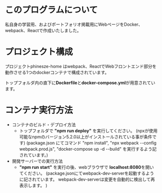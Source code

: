 # このプログラムについて

私自身の学習用、およびポートフォリオ掲載用にWebページをDocker、webpack、Reactで作成いたしました。

# プロジェクト構成
  プロジェクトphinesze-home はwebpack、ReactでWebフロントエンド部分を動作させる1つのdockerコンテナで構成されています。

トップフォルダ内の直下に**Dockerfile**と**docker-compose.yml**が用意されています。
# コンテナ実行方法
- コンテナのビルド・デプロイ方法
  - トップフォルダで **"npm run deploy"** を実行してください。
  (npxが使用可能なnpmのバージョン5.2.0以上がインストールされている事が条件です)
  (package.json にてコマンド 
    "npm install", "npx webpack --config webpack.prod.js", "docker-compose up -d --build" を実行するよう記されています。)
- 開発サーバーでの実行方法
  - **"npm run start"** を実行の後、webブラウザで **localhost:8080**を開いてください。
  (package.jsonにてwebpack-dev-serverを起動するように記されています。 webpack-dev-serverは変更を自動的に検出して再表示します。
)
